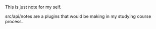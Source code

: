 This is just note for my self.

src/api/notes are a plugins that would be making in my studying course process.